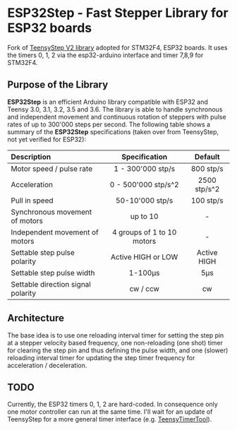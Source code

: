 # ESP32Step - Fast Stepper Library for ESP32 boards

Fork of [TeensyStep V2 library](https://luni64.github.io/TeensyStep/) adopted for STM32F4, ESP32 boards. It uses the timers 0, 1, 2 via the esp32-arduino interface and timer 7,8,9 for STM32F4.

## Purpose of the Library
**ESP32Step** is an efficient Arduino library compatible with ESP32 and Teensy 3.0, 3.1, 3.2, 3.5 and 3.6. The library is able to handle synchronous and independent movement and continuous rotation of steppers with pulse rates of up to 300'000 steps per second. The following table shows a summary of the **ESP32Step** specifications (taken over from TeensyStep, not yet verified for ESP32):

| Description                                | Specification             | Default          |
|:-------------------------------------------|:-------------------------:|:----------------:|
| Motor speed / pulse rate                   |1 - 300'000 stp/s          |   800 stp/s      |
| Acceleration                               | 0 - 500'000 stp/s^2       |   2500 stp/s^2   |
| Pull in speed                              | 50-10'000 stp/s           | 100 stp/s |
| Synchronous movement of motors             | up to 10                  | -                |
| Independent movement of motors             | 4 groups of 1 to 10 motors| -                |
| Settable step pulse polarity               | Active HIGH or LOW        | Active HIGH      |
| Settable step pulse width                  | 1-100µs                   | 5µs              |
| Settable direction signal polarity         | cw / ccw                  | cw               |

## Architecture
The base idea is to use one reloading interval timer for setting the step pin at a stepper velocity based frequency, one non-reloading (one shot) timer for clearing the step pin and thus defining the pulse width, and one (slower) reloading interval timer for updating the step timer frequency for acceleration / deceleration.

## TODO
Currently, the ESP32 timers 0, 1, 2 are hard-coded. In consequence only one motor controller can run at the same time. I'll wait for an update of TeensyStep for a more general timer interface (e.g. [TeensyTimerTool](https://github.com/luni64/TeensyTimerTool)).
